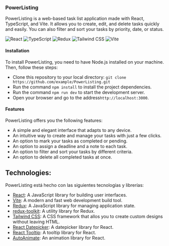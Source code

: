 ### PowerListing

PowerListing is a web-based task list application made with React, TypeScript, and Vite. It allows you to create, edit, and delete tasks quickly and easily. You can also filter and sort your tasks by priority, date, or status.

![React](https://img.shields.io/badge/React-61DAFB?style=for-the-badge&logo=react&logoColor=black)
![TypeScript](https://img.shields.io/badge/TypeScript-3178C6?style=for-the-badge&logo=typescript&logoColor=white)
![Redux](https://img.shields.io/badge/Redux-764ABC?style=for-the-badge&logo=redux&logoColor=white)
![Tailwind CSS](https://img.shields.io/badge/Tailwind_CSS-38B2AC?style=for-the-badge&logo=tailwind-css&logoColor=white)
![Vite](https://img.shields.io/badge/Vite-646CFF?style=for-the-badge&logo=vite&logoColor=white)

#### Installation

To install PowerListing, you need to have Node.js installed on your machine. Then, follow these steps:

- Clone this repository to your local directory: `git clone https://github.com/example/PowerListing.git`
- Run the command `npm install` to install the project dependencies.
- Run the command `npm run dev` to start the development server.
- Open your browser and go to the address`http://localhost:3000`.

#### Features

PowerListing offers you the following features:

- A simple and elegant interface that adapts to any device.
- An intuitive way to create and manage your tasks with just a few clicks.
- An option to mark your tasks as completed or pending.
- An option to assign a deadline and a note to each task.
- An option to filter and sort your tasks by different criteria.
- An option to delete all completed tasks at once.

## Technologies:

PowerListing está hecho con las siguientes tecnologías y librerías:

- [React](https://reactjs.org/): A JavaScript library for building user interfaces.
- [Vite](https://vitejs.dev/): A modern and fast web development build tool.
- [Redux](https://es.redux.js.org/): A JavaScript library for managing application state.
- [redux-toolkit](https://redux-toolkit.js.org/): A utility library for Redux.
- [Tailwind CSS](https://tailwindcss.com/): A CSS framework that allos you to create custom designs without leaving HTML.
- [React Datepicker](https://reactdatepicker.com/): A datepicker library for React.
- [React Tooltip](https://www.npmjs.com/package/react-tooltip): A tooltip library for React.
- [AutoAnimate](https://auto-animate.formkit.com/): An animation library for React.
